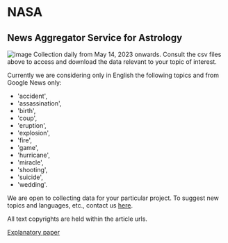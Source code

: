 # NASA
## News Aggregator Service for Astrology

![image](https://github.com/AyurAstro/nasa/assets/6325848/8c527830-4a65-491c-baac-607819e48fb0)
Collection daily from May 14, 2023 onwards. Consult the csv files above to access and download the data relevant to your topic of interest.

Currently we are considering only in English the following topics and from Google News only:
- 'accident',
- 'assassination',
- 'birth',
- 'coup',
- 'eruption',
- 'explosion',
- 'fire',
- 'game',
- 'hurricane',
- 'miracle',
- 'shooting',
- 'suicide',
- 'wedding'.

We are open to collecting data for your particular project. To suggest new topics and languages, etc., contact us [here](https://www.ayurastro.com/contact.html#/).

All text copyrights are held within the article urls.

[Explanatory paper](https://www.academia.edu/101995088/NEWS_AGGREGATOR_SERVICE_FOR_ASTROLOGY_NASA_A_FREE_RESEARCH_TOOL)
